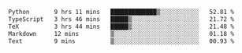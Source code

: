 <!--START_SECTION:waka-->

```txt
Python       9 hrs 11 mins   █████████████▒░░░░░░░░░░░   52.81 %
TypeScript   3 hrs 46 mins   █████▒░░░░░░░░░░░░░░░░░░░   21.72 %
TeX          3 hrs 44 mins   █████▒░░░░░░░░░░░░░░░░░░░   21.48 %
Markdown     12 mins         ▒░░░░░░░░░░░░░░░░░░░░░░░░   01.18 %
Text         9 mins          ▒░░░░░░░░░░░░░░░░░░░░░░░░   00.93 %
```

<!--END_SECTION:waka-->

